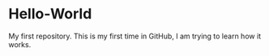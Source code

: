 # Hello-World
My first repository. This is my first time in GitHub, I am trying to learn how it works.
